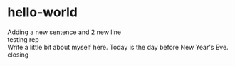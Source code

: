 # hello-world
Adding a new sentence and 2 new line <br> testing rep <br>
Write a little bit about myself here. Today is the day before New Year's Eve.
<br>closing 
